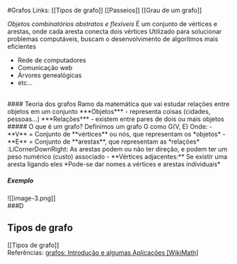#Grafos
Links: [[Tipos de grafo]] [[Passeios]] [[Grau de um grafo]]

*Objetos combinatórios abstratos e flexíveis*
É um conjunto de vértices e arestas, onde cada aresta conecta dois vértices
Utilizado para solucionar problemas computáveis, buscam o desenvolvimento de algoritmos mais eficientes
- Rede de computadores
- Comunicação web
- Árvores genealógicas
- etc...
<br>
#### Teoria dos grafos
Ramo da matemática que vai estudar relações entre objetos em um conjunto
***Objetos*** - representa coisas (cidades, pessoas...)
***Relações*** - existem entre pares de dois ou mais objetos
<br>
##### O que é um grafo?
Definimos um grafo G como G(V, E)
Onde:
- **V** = Conjunto de **vértices** ou nós, que representam os *objetos*
- **E** = Conjunto de **arestas**, que representam as *relações*
	:LiCornerDownRight: As arestas podem ou não ter direção, e podem ter um peso numérico (custo) associado
	- **Vértices adjacentes:** Se existir uma aresta ligando eles
*Pode-se dar nomes a vértices e arestas individuais*

##### Exemplo
![[image-3.png]]
<br>
###D
## Tipos de grafo
[[Tipos de grafo]]
<br>
Referências: 
[grafos: Introdução e algumas Aplicações \[WikiMath\]](https://sites.icmc.usp.br/aurichi/wikimat/doku.php?id=grafos:definicaografos#esta_ficando_um_pouco_quente_nao_grafo_tem_grau)